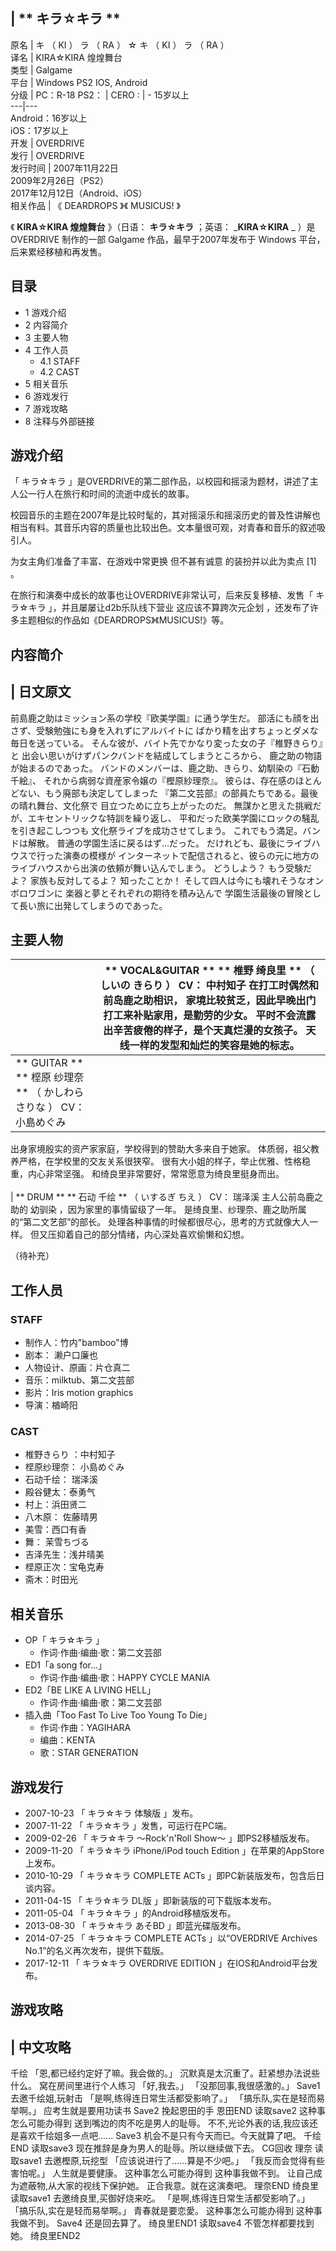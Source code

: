 |  ** キラ☆キラ  **  
---  
原名  |  キ  （  KI  ）  ラ  （  RA  ）  ☆  キ  （  KI  ）  ラ  （  RA  ）   
译名  |  KIRA☆KIRA 煌煌舞台   
类型  |  Galgame   
平台  |  Windows  PS2  IOS, Android   
分级  |  PC：R-18  PS2：  |  CERO  :  |  \- 15岁以上   
---|---  
Android：16岁以上  
iOS：17岁以上  
开发  |  OVERDRIVE   
发行  |  OVERDRIVE   
发行时间  |  2007年11月22日   
2009年2月26日（PS2）  
2017年12月12日（Android、iOS）  
相关作品  |  《  DEARDROPS  》《  MUSICUS!  》   
  
《 **KIRA☆KIRA 煌煌舞台** 》（日语：  **キラ☆キラ** ；英语：  _**KIRA☆KIRA** _ ）是  OVERDRIVE
制作的一部  Galgame  作品，最早于2007年发布于  Windows  平台，后来累经移植和再发售。

##  目录

  * 1  游戏介绍 
  * 2  内容简介 
  * 3  主要人物 
  * 4  工作人员 
    * 4.1  STAFF 
    * 4.2  CAST 
  * 5  相关音乐 
  * 6  游戏发行 
  * 7  游戏攻略 
  * 8  注释与外部链接 

##  游戏介绍

「  キラ☆キラ  」是OVERDRIVE的第二部作品，以校园和摇滚为题材，讲述了主人公一行人在旅行和时间的流逝中成长的故事。

校园音乐的主题在2007年是比较时髦的，其对摇滚乐和摇滚历史的普及性讲解也相当有料。其音乐内容的质量也比较出色。文本量很可观，对青春和音乐的叙述吸引人。

为女主角们准备了丰富、在游戏中常更换  但不甚有诚意  的装扮并以此为卖点  [1]  。

在旅行和演奏中成长的故事也让OVERDRIVE非常认可，后来反复移植、发售「  キラ☆キラ  」，并且屡屡让d2b乐队线下营业  这应该不算跨次元企划
，还发布了许多主题相似的作品如《DEARDROPS》《MUSICUS!》等。

##  内容简介

|  日文原文  
---  
  
前島鹿之助はミッション系の学校『欧美学園』に通う学生だ。  部活にも顔を出さず、受験勉強にも身を入れずにアルバイトに
ばかり精を出すちょっとダメな毎日を送っている。  そんな彼が、バイト先でかなり変った女の子『椎野きらり』と
出会い思いがけずパンクバンドを結成してしまうところから、  鹿之助の物語が始まるのであった。  バンドのメンバーは、鹿之助、きらり、幼馴染の『石動千絵』、
それから病弱な資産家令嬢の『樫原紗理奈』。  彼らは、存在感のほとんどない、もう廃部も決定してしまった
『第二文芸部』の部員たちである。最後の晴れ舞台、文化祭で  目立つために立ち上がったのだ。  無謀かと思えた挑戦だが、エキセントリックな特訓を繰り返し、
平和だった欧美学園にロックの騒乱を引き起こしつつも  文化祭ライブを成功させてしまう。  これでもう満足。バンドは解散。
普通の学園生活に戻るはず…だった。  だけれども、最後にライブハウスで行った演奏の模様が  インターネットで配信されると、彼らの元に地方の
ライブハウスから出演の依頼が舞い込んでしまう。  どうしよう？ もう受験だよ？ 家族も反対してるよ？  知ったことか！
そして四人は今にも壊れそうなオンボロワゴンに  楽器と夢とそれぞれの期待を積み込んで  学園生活最後の冒険として長い旅に出発してしまうのであった。
</br>  
  
##  主要人物

|  |  ** VOCAL&GUITAR  ** ** 椎野 绮良里  ** （  しいの きらり  ）  CV：  中村知子  在打工时偶然和前岛鹿之助相识，  家境比较贫乏，因此早晚出门打工来补贴家用，是勤劳的少女。  平时不会流露出辛苦疲倦的样子，是个天真烂漫的女孩子。  天线一样的发型和灿烂的笑容是她的标志。  </br>  
---|---  
|  ** GUITAR  ** ** 㭴原 纱理奈  ** （  かしわら さりな  ）  CV：  小島めぐみ
出身家境殷实的资产家家庭，学校得到的赞助大多来自于她家。  体质弱，祖父教养严格，在学校里的交友关系很狭窄。
很有大小姐的样子，举止优雅、性格稳重，内心非常坚强。  和绮良里非常要好，常常愿意为绮良里挺身而出。  </br>  
|  ** DRUM  ** ** 石动 千绘  ** （  いするぎ ちえ  ）  CV：  瑞泽溪  主人公前岛鹿之助的  幼驯染
，因为家里的事情留级了一年。  是绮良里、纱理奈、鹿之助所属的“第二文艺部”的部长。  处理各种事情的时候都很尽心，思考的方式就像大人一样。
但又压抑着自己的部分情绪，内心深处喜欢偷懒和幻想。  </br>  
  
（待补充）

##  工作人员

###  STAFF

  * 制作人：竹内"bamboo"博 
  * 剧本：  濑户口廉也 
  * 人物设计、原画：片仓真二 
  * 音乐：milktub、第二文芸部 
  * 影片：Iris motion graphics 
  * 导演：楢崎阳 

###  CAST

  * 椎野きらり  ：中村知子 
  * 㭴原纱理奈：  小島めぐみ 
  * 石动千绘：  瑞泽溪 
  * 殿谷健太：泰勇气 
  * 村上：浜田贤二 
  * 八木原：  佐藤晴男 
  * 美雪：西口有香 
  * 舞：  茉雪ちづる 
  * 吉泽先生：浅井晴美 
  * 㭴原正次：宝龟克寿 
  * 斋木：时田光 

##  相关音乐

  * OP「  キラ☆キラ  」 
    * 作词·作曲·编曲·歌：第二文芸部 
  * ED1「a song for...」 
    * 作词·作曲·编曲·歌：HAPPY CYCLE MANIA 
  * ED2「BE LIKE A LIVING HELL」 
    * 作词·作曲·编曲·歌：第二文芸部 
  * 插入曲「Too Fast To Live Too Young To Die」 
    * 作词·作曲：YAGIHARA 
    * 编曲：KENTA 
    * 歌：STAR GENERATION 

##  游戏发行

  * 2007-10-23 「  キラ☆キラ 体験版  」发布。 
  * 2007-11-22 「  キラ☆キラ  」发售，可运行在PC端。 
  * 2009-02-26 「  キラ☆キラ ～Rock'n'Roll Show～  」即PS2移植版发布。 
  * 2009-11-20 「  キラ☆キラ iPhone/iPod touch Edition  」在苹果的AppStore上发布。 
  * 2010-10-29 「  キラ☆キラ COMPLETE ACTs  」即PC新装版发布，包含后日谈内容。 
  * 2011-04-15 「  キラ☆キラ DL版  」即新装版的可下载版本发布。 
  * 2011-05-04 「  キラ☆キラ  」的Android移植版发布。 
  * 2013-08-30 「  キラ☆キラ あそBD  」即蓝光碟版发布。 
  * 2014-07-25 「  キラ☆キラ COMPLETE ACTs  」以“OVERDRIVE Archives No.1”的名义再次发布，提供下载版。 
  * 2017-12-11 「  キラ☆キラ OVERDRIVE EDITION  」在IOS和Android平台发布。 

##  游戏攻略

|  中文攻略  
---  
  
千绘  「恩,都已经约定好了嘛。我会做的。」  沉默真是太沉重了。赶紧想办法说些什么。  窝在房间里进行个人练习  「好,我去。」
「没那回事,我很感激的。」  Save1  去邀千绘姐,玩射击  「是啊,练得连日常生活都受影响了。」  「搞乐队,实在是轻而易举啊。」
应考生就是要用功读书  Save2  挽起恩田的手  恩田END  读取save2  这种事怎么可能办得到  送到嘴边的肉不吃是男人的耻辱。
不不,光论外表的话,我应该还是喜欢千绘姐多一点吧......  Save3  机会不是只有今天而已。今天就算了吧。  千绘END  读取save3
现在推辞是身为男人的耻辱。所以继续做下去。  CG回收  理奈  读取save1  去邀樫原,玩挖型  「应该说进行了......算是不少吧。」
「我反而会觉得有些害怕呢。」  人生就是要健康。  这种事怎么可能办得到  这种事我做不到。  让自己成为遮蔽物,从大家的视线下保护她。
正合我意。就在这演奏吧。  理奈END  绮良里  读取save1  去邀绮良里,买御好烧来吃。  「是啊,练得连日常生活都受影响了。」
「搞乐队,实在是轻而易举啊。」  青春就是要恋愛。  这种事怎么可能办得到  这种事我做不到。  Save4  还是回去算了。  绮良里END1
读取save4  不管怎样都要找到她。  绮良里END2  </br>  
  